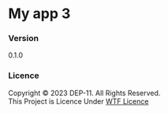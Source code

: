 # My app 3

### Version
0.1.0

### Licence
Copyright &copy; 2023 DEP-11. All Rights Reserved.<br>
This Project is Licence Under [WTF Licence](Licence.txt)